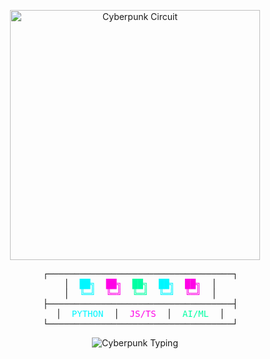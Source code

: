 <p align="center">
  <img src="https://i.imgur.com/VvWg5gA.gif" width="400" alt="Cyberpunk Circuit">
</p>

<pre align="center">
  ┌───────────────────────────────────┐
  │  <span style="color:#00F7FF">██╗</span>  <span style="color:#FF00E6">██╗</span>  <span style="color:#00FFA3">██╗</span>  <span style="color:#00F7FF">██╗</span>  <span style="color:#FF00E6">██╗</span>  │
  │  <span style="color:#00F7FF">╚═╝</span>  <span style="color:#FF00E6">╚═╝</span>  <span style="color:#00FFA3">╚═╝</span>  <span style="color:#00F7FF">╚═╝</span>  <span style="color:#FF00E6">╚═╝</span>  │
  ├───────────────────────────────────┤
  │  <span style="color:#00F7FF">PYTHON</span>  │  <span style="color:#FF00E6">JS/TS</span>  │  <span style="color:#00FFA3">AI/ML</span>  │
  └───────────────────────────────────┘
</pre>

<p align="center">
  <img src="https://www.icegif.com/wp-content/uploads/2023/12/icegif-96.gif" alt="Cyberpunk Typing" />
</p>

